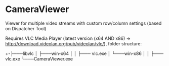# CameraViewer
Viewer for multiple video streams with custom row/column settings (based on Dispatcher Tool)

Requires VLC Media Player (latest version (x64 AND x86) => http://download.videolan.org/pub/videolan/vlc/), folder structure:

+-├───libvlc
│   ├───win-x64
│   │   ├─── vlc.exe
│   └───win-x86
│   │   ├─── vlc.exe
└───CameraViewer.exe
    
